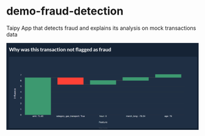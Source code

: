 # demo-fraud-detection
Taipy App that detects fraud and explains its analysis on mock transactions data

![SHAP Explanation Example](images/not_fraud.png)